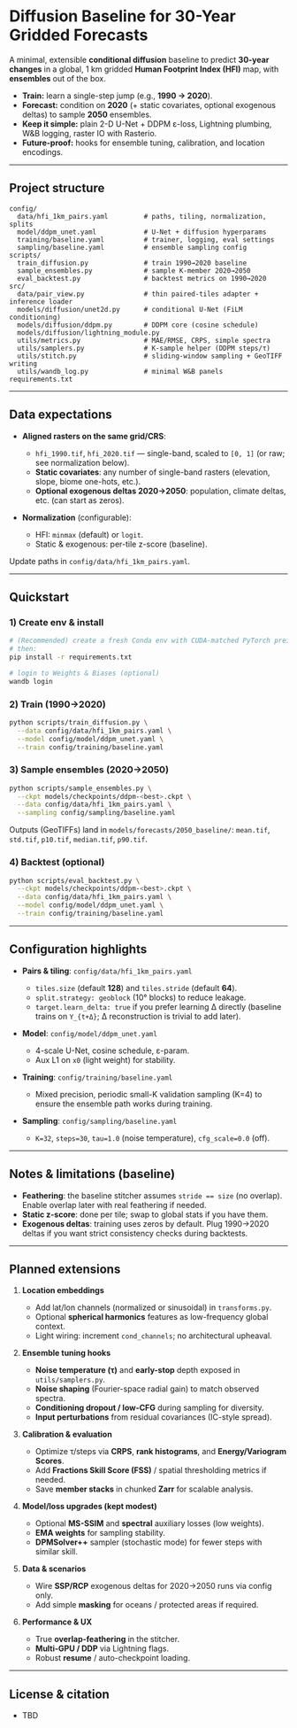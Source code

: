 # Diffusion Baseline for 30-Year Gridded Forecasts

A minimal, extensible **conditional diffusion** baseline to predict **30-year changes** in a global, 1 km gridded **Human Footprint Index (HFI)** map, with **ensembles** out of the box.

* **Train:** learn a single-step jump (e.g., **1990 → 2020**).
* **Forecast:** condition on **2020** (+ static covariates, optional exogenous deltas) to sample **2050** ensembles.
* **Keep it simple:** plain 2-D U-Net + DDPM ε-loss, Lightning plumbing, W\&B logging, raster IO with Rasterio.
* **Future-proof:** hooks for ensemble tuning, calibration, and location encodings.

---

## Project structure

```
config/
  data/hfi_1km_pairs.yaml         # paths, tiling, normalization, splits
  model/ddpm_unet.yaml            # U-Net + diffusion hyperparams
  training/baseline.yaml          # trainer, logging, eval settings
  sampling/baseline.yaml          # ensemble sampling config
scripts/
  train_diffusion.py              # train 1990→2020 baseline
  sample_ensembles.py             # sample K-member 2020→2050
  eval_backtest.py                # backtest metrics on 1990→2020
src/
  data/pair_view.py               # thin paired-tiles adapter + inference loader
  models/diffusion/unet2d.py      # conditional U-Net (FiLM conditioning)
  models/diffusion/ddpm.py        # DDPM core (cosine schedule)
  models/diffusion/lightning_module.py
  utils/metrics.py                # MAE/RMSE, CRPS, simple spectra
  utils/samplers.py               # K-sample helper (DDPM steps/τ)
  utils/stitch.py                 # sliding-window sampling + GeoTIFF writing
  utils/wandb_log.py              # minimal W&B panels
requirements.txt
```

---

## Data expectations

* **Aligned rasters on the same grid/CRS**:

  * `hfi_1990.tif`, `hfi_2020.tif` — single-band, scaled to `[0, 1]` (or raw; see normalization below).
  * **Static covariates**: any number of single-band rasters (elevation, slope, biome one-hots, etc.).
  * **Optional exogenous deltas 2020→2050**: population, climate deltas, etc. (can start as zeros).
* **Normalization** (configurable):

  * HFI: `minmax` (default) or `logit`.
  * Static & exogenous: per-tile z-score (baseline).

Update paths in `config/data/hfi_1km_pairs.yaml`.

---

## Quickstart

### 1) Create env & install

```bash
# (Recommended) create a fresh Conda env with CUDA-matched PyTorch preinstalled
# then:
pip install -r requirements.txt

# login to Weights & Biases (optional)
wandb login
```

### 2) Train (1990→2020)

```bash
python scripts/train_diffusion.py \
  --data config/data/hfi_1km_pairs.yaml \
  --model config/model/ddpm_unet.yaml \
  --train config/training/baseline.yaml
```

### 3) Sample ensembles (2020→2050)

```bash
python scripts/sample_ensembles.py \
  --ckpt models/checkpoints/ddpm-<best>.ckpt \
  --data config/data/hfi_1km_pairs.yaml \
  --sampling config/sampling/baseline.yaml
```

Outputs (GeoTIFFs) land in `models/forecasts/2050_baseline/`:
`mean.tif`, `std.tif`, `p10.tif`, `median.tif`, `p90.tif`.

### 4) Backtest (optional)

```bash
python scripts/eval_backtest.py \
  --ckpt models/checkpoints/ddpm-<best>.ckpt \
  --data config/data/hfi_1km_pairs.yaml \
  --model config/model/ddpm_unet.yaml \
  --train config/training/baseline.yaml
```

---

## Configuration highlights

* **Pairs & tiling**: `config/data/hfi_1km_pairs.yaml`

  * `tiles.size` (default **128**) and `tiles.stride` (default **64**).
  * `split.strategy: geoblock` (10° blocks) to reduce leakage.
  * `target.learn_delta: true` if you prefer learning Δ directly (baseline trains on `Y_{t+Δ}`; Δ reconstruction is trivial to add later).
* **Model**: `config/model/ddpm_unet.yaml`

  * 4-scale U-Net, cosine schedule, ε-param.
  * Aux L1 on `x0` (light weight) for stability.
* **Training**: `config/training/baseline.yaml`

  * Mixed precision, periodic small-K validation sampling (K=4) to ensure the ensemble path works during training.
* **Sampling**: `config/sampling/baseline.yaml`

  * `K=32`, `steps=30`, `tau=1.0` (noise temperature), `cfg_scale=0.0` (off).

---

## Notes & limitations (baseline)

* **Feathering**: the baseline stitcher assumes `stride == size` (no overlap). Enable overlap later with real feathering if needed.
* **Static z-score**: done per tile; swap to global stats if you have them.
* **Exogenous deltas**: training uses zeros by default. Plug 1990→2020 deltas if you want strict consistency checks during backtests.

---

## Planned extensions

1. **Location embeddings**

   * Add lat/lon channels (normalized or sinusoidal) in `transforms.py`.
   * Optional **spherical harmonics** features as low-frequency global context.
   * Light wiring: increment `cond_channels`; no architectural upheaval.

2. **Ensemble tuning hooks**

   * **Noise temperature (τ)** and **early-stop** depth exposed in `utils/samplers.py`.
   * **Noise shaping** (Fourier-space radial gain) to match observed spectra.
   * **Conditioning dropout / low-CFG** during sampling for diversity.
   * **Input perturbations** from residual covariances (IC-style spread).

3. **Calibration & evaluation**

   * Optimize τ/steps via **CRPS**, **rank histograms**, and **Energy/Variogram Scores**.
   * Add **Fractions Skill Score (FSS)** / spatial thresholding metrics if needed.
   * Save **member stacks** in chunked **Zarr** for scalable analysis.

4. **Model/loss upgrades (kept modest)**

   * Optional **MS-SSIM** and **spectral** auxiliary losses (low weights).
   * **EMA weights** for sampling stability.
   * **DPMSolver++** sampler (stochastic mode) for fewer steps with similar skill.

5. **Data & scenarios**

   * Wire **SSP/RCP** exogenous deltas for 2020→2050 runs via config only.
   * Add simple **masking** for oceans / protected areas if required.

6. **Performance & UX**

   * True **overlap-feathering** in the stitcher.
   * **Multi-GPU / DDP** via Lightning flags.
   * Robust **resume** / auto-checkpoint loading.

---

## License & citation

* TBD


